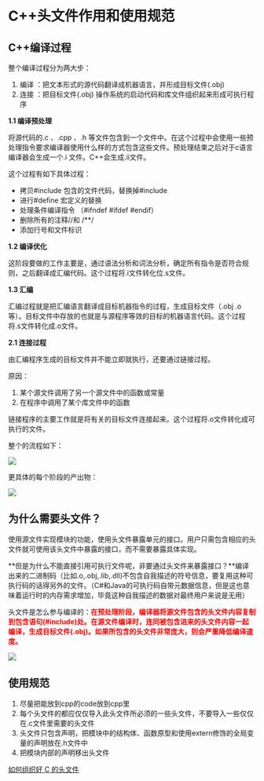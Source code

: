 # C++头文件作用和使用规范

## C++编译过程

整个编译过程分为两大步：

1. 编译 ：把文本形式的源代码翻译成机器语言，并形成目标文件(.obj)
2. 连接 ：把目标文件(.obj) 操作系统的启动代码和库文件组织起来形成可执行程序

**1.1 编译预处理**

将源代码的.c 、.cpp 、.h 等文件包含到一个文件中。在这个过程中会使用一些预处理指令要求编译器使用什么样的方式包含这些文件。预处理结束之后对于c语言编译器会生成一个.i 文件。C++会生成.ii文件。

这个过程有如下具体过程：

* 拷贝#include 包含的文件代码，替换掉#include
* 进行#define 宏定义的替换 
* 处理条件编译指令 （#ifndef #ifdef #endif）
* 删除所有的注释//和 /**/
* 添加行号和文件标识

**1.2 编译优化**

这阶段要做的工作主要是，通过语法分析和词法分析，确定所有指令是否符合规则，之后翻译成汇编代码。这个过程将.i文件转化位.s文件。

**1.3 汇编**

汇编过程就是把汇编语言翻译成目标机器指令的过程，生成目标文件（.obj .o等）。目标文件中存放的也就是与源程序等效的目标的机器语言代码。这个过程将.s文件转化成.o文件。

**2.1 连接过程**

由汇编程序生成的目标文件并不能立即就执行，还要通过链接过程。

原因：
  
  1. 某个源文件调用了另一个源文件中的函数或常量
  2. 在程序中调用了某个库文件中的函数

链接程序的主要工作就是将有关的目标文件连接起来。这个过程将.o文件转化成可执行的文件。

整个的流程如下：

![](c_compile1.jpeg)

更具体的每个阶段的产出物：

![](c_compile2.jpeg)

## 为什么需要头文件？

使用源文件实现模块的功能，使用头文件暴露单元的接口。用户只需包含相应的头文件就可使用该头文件中暴露的接口，而不需要暴露具体实现。

**但是为什么不能直接引用可执行文件呢，非要通过头文件来暴露接口？**编译出来的二进制码（比如.o,.obj,.lib,.dll)不包含自我描述的符号信息，要复用这种可执行码的话得另外的文件。（C#和Java的可执行码自带元数据信息，但是这也意味着运行时的内存需求增加，毕竟这种自我描述的数据对最终用户来说是无用）

头文件是怎么参与编译的：<font color='red'>**在预处理阶段，编译器将源文件包含的头文件内容复制到包含语句(#include)处。在源文件编译时，连同被包含进来的头文件内容一起编译，生成目标文件(.obj)。如果所包含的头文件非常庞大，则会严重降低编译速度。**</font>

![](c_header.png)

## 使用规范 

1. 尽量把能放到cpp的code放到cpp里
2. 每个头文件的都应仅仅导入此头文件所必须的一些头文件，不要导入一些仅仅在.c文件里需要的头文件
3. 头文件只包含声明，把模块中的结构体、函数原型和使用extern修饰的全局变量的声明放在.h文件中
4. 把模块内部的声明移出头文件

[如何组织好 C 的头文件](https://reality0ne.com/how-to-struct-c-header-files/)
